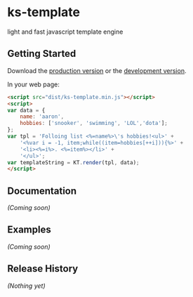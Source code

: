 # ks-template

light and fast javascript template engine

## Getting Started
Download the [production version][min] or the [development version][max].

[min]: https://raw.github.com/yessky/ks-template/master/dist/template.js
[max]: https://raw.github.com/yessky/ks-template/master/dist/template.js

In your web page:

```html
<script src="dist/ks-template.min.js"></script>
<script>
var data = {
	name: 'aaron',
	hobbies: ['snooker', 'swimming', 'LOL','dota'];
};
var tpl = 'Folloing list <%=name%>\'s hobbies!<ul>' +
	'<%var i = -1, item;while((item=hobbies[++i])){%>' +
	'<li><%=i%>. <%=item%></li>' +
	'</ul>';
var templateString = KT.render(tpl, data);
</script>
```

## Documentation
_(Coming soon)_

## Examples
_(Coming soon)_

## Release History
_(Nothing yet)_
